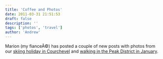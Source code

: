 ```yaml
---
title: 'Coffee and Photos'
date: 2011-03-31 21:51:53
draft: false
description: ''
tags: ['photos', 'travel']
author: 'Andrew'
---
```


Marion (my fianceÃ©) has posted a couple of new posts with photos from our [skiing holiday in Courchevel](http://www.marionmouttou.co.uk/uncategorized/courchevel/ "skiing in courchevel - Marion's blog") and [walking in the Peak District in January](http://www.marionmouttou.co.uk/travel/walking-week-end-in-january/ "walking in peak district -Marion's blog").

